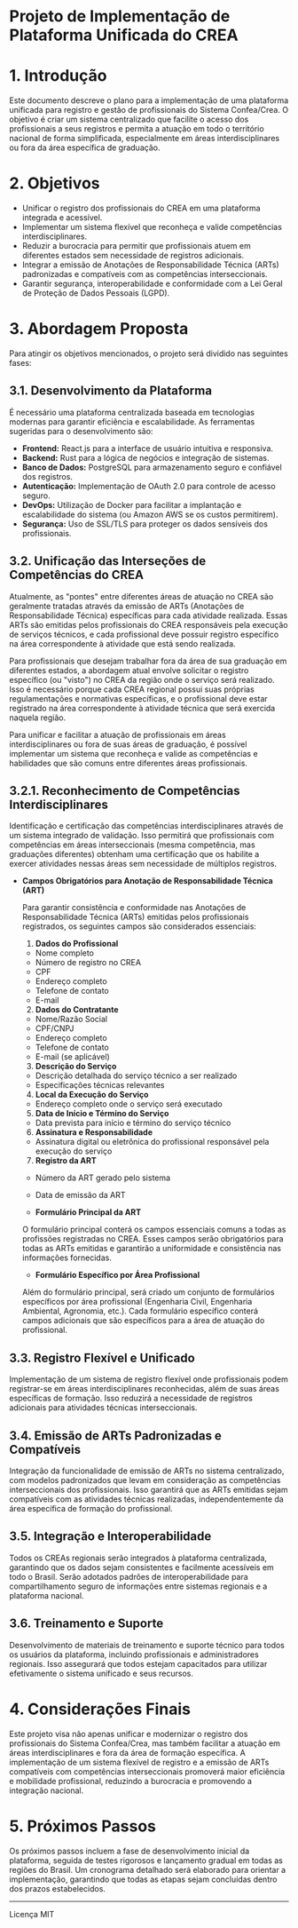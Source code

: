 # Projeto de Implementação de Plataforma Unificada do CREA

# 1. Introdução

Este documento descreve o plano para a implementação de uma plataforma unificada para registro e gestão de profissionais do Sistema Confea/Crea. O objetivo é criar um sistema centralizado que facilite o acesso dos profissionais a seus registros e permita a atuação em todo o território nacional de forma simplificada, especialmente em áreas interdisciplinares ou fora da área específica de graduação.

# 2. Objetivos

- Unificar o registro dos profissionais do CREA em uma plataforma integrada e acessível.
- Implementar um sistema flexível que reconheça e valide competências interdisciplinares.
- Reduzir a burocracia para permitir que profissionais atuem em diferentes estados sem necessidade de registros adicionais.
- Integrar a emissão de Anotações de Responsabilidade Técnica (ARTs) padronizadas e compatíveis com as competências interseccionais.
- Garantir segurança, interoperabilidade e conformidade com a Lei Geral de Proteção de Dados Pessoais (LGPD).

# 3. Abordagem Proposta

Para atingir os objetivos mencionados, o projeto será dividido nas seguintes fases:

## 3.1. Desenvolvimento da Plataforma

É necessário uma plataforma centralizada baseada em tecnologias modernas para garantir eficiência e escalabilidade. As ferramentas sugeridas para o desenvolvimento são:

- **Frontend:** React.js para a interface de usuário intuitiva e responsiva.
- **Backend:** Rust para a lógica de negócios e integração de sistemas.
- **Banco de Dados:** PostgreSQL para armazenamento seguro e confiável dos registros.
- **Autenticação:** Implementação de OAuth 2.0 para controle de acesso seguro.
- **DevOps:** Utilização de Docker para facilitar a implantação e escalabilidade do sistema (ou Amazon AWS se os custos permitirem).
- **Segurança:** Uso de SSL/TLS para proteger os dados sensíveis dos profissionais.

## 3.2. Unificação das Interseções de Competências do CREA

Atualmente, as "pontes" entre diferentes áreas de atuação no CREA são geralmente tratadas através da emissão de ARTs (Anotações de Responsabilidade Técnica) específicas para cada atividade realizada. Essas ARTs são emitidas pelos profissionais do CREA responsáveis pela execução de serviços técnicos, e cada profissional deve possuir registro específico na área correspondente à atividade que está sendo realizada.

Para profissionais que desejam trabalhar fora da área de sua graduação em diferentes estados, a abordagem atual envolve solicitar o registro específico (ou "visto") no CREA da região onde o serviço será realizado. Isso é necessário porque cada CREA regional possui suas próprias regulamentações e normativas específicas, e o profissional deve estar registrado na área correspondente à atividade técnica que será exercida naquela região.

Para unificar e facilitar a atuação de profissionais em áreas interdisciplinares ou fora de suas áreas de graduação, é possível implementar um sistema que reconheça e valide as competências e habilidades que são comuns entre diferentes áreas profissionais. 

## 3.2.1. Reconhecimento de Competências Interdisciplinares

Identificação e certificação das competências interdisciplinares através de um sistema integrado de validação. Isso permitirá que profissionais com competências em áreas interseccionais (mesma competência, mas graduações diferentes) obtenham uma certificação que os habilite a exercer atividades nessas áreas sem necessidade de múltiplos registros.

- **Campos Obrigatórios para Anotação de Responsabilidade Técnica (ART)**

    Para garantir consistência e conformidade nas Anotações de Responsabilidade Técnica (ARTs) emitidas pelos profissionais registrados, os seguintes campos são considerados essenciais:

    1. **Dados do Profissional**
    - Nome completo
    - Número de registro no CREA
    - CPF
    - Endereço completo
    - Telefone de contato
    - E-mail

    2. **Dados do Contratante**
    - Nome/Razão Social
    - CPF/CNPJ
    - Endereço completo
    - Telefone de contato
    - E-mail (se aplicável)

    3. **Descrição do Serviço**
    - Descrição detalhada do serviço técnico a ser realizado
    - Especificações técnicas relevantes

    4. **Local da Execução do Serviço**
    - Endereço completo onde o serviço será executado

    5. **Data de Início e Término do Serviço**
    - Data prevista para início e término do serviço técnico

    6. **Assinatura e Responsabilidade**
    - Assinatura digital ou eletrônica do profissional responsável pela execução do serviço

    7. **Registro da ART**
    - Número da ART gerado pelo sistema
    - Data de emissão da ART

    - **Formulário Principal da ART**

    O formulário principal conterá os campos essenciais comuns a todas as profissões registradas no CREA. Esses campos serão obrigatórios para todas as ARTs emitidas e garantirão a uniformidade e consistência nas informações fornecidas.

    - **Formulário Específico por Área Profissional**

    Além do formulário principal, será criado um conjunto de formulários específicos por área profissional (Engenharia Civil, Engenharia Ambiental, Agronomia, etc.). Cada formulário específico conterá campos adicionais que são específicos para a área de atuação do profissional.

## 3.3. Registro Flexível e Unificado

Implementação de um sistema de registro flexível onde profissionais podem registrar-se em áreas interdisciplinares reconhecidas, além de suas áreas específicas de formação. Isso reduzirá a necessidade de registros adicionais para atividades técnicas interseccionais.

## 3.4. Emissão de ARTs Padronizadas e Compatíveis

Integração da funcionalidade de emissão de ARTs no sistema centralizado, com modelos padronizados que levam em consideração as competências interseccionais dos profissionais. Isso garantirá que as ARTs emitidas sejam compatíveis com as atividades técnicas realizadas, independentemente da área específica de formação do profissional.

## 3.5. Integração e Interoperabilidade

Todos os CREAs regionais serão integrados à plataforma centralizada, garantindo que os dados sejam consistentes e facilmente acessíveis em todo o Brasil. Serão adotados padrões de interoperabilidade para compartilhamento seguro de informações entre sistemas regionais e a plataforma nacional.

## 3.6. Treinamento e Suporte

Desenvolvimento de materiais de treinamento e suporte técnico para todos os usuários da plataforma, incluindo profissionais e administradores regionais. Isso assegurará que todos estejam capacitados para utilizar efetivamente o sistema unificado e seus recursos.

# 4. Considerações Finais

Este projeto visa não apenas unificar e modernizar o registro dos profissionais do Sistema Confea/Crea, mas também facilitar a atuação em áreas interdisciplinares e fora da área de formação específica. A implementação de um sistema flexível de registro e a emissão de ARTs compatíveis com competências interseccionais promoverá maior eficiência e mobilidade profissional, reduzindo a burocracia e promovendo a integração nacional.

# 5. Próximos Passos

Os próximos passos incluem a fase de desenvolvimento inicial da plataforma, seguida de testes rigorosos e lançamento gradual em todas as regiões do Brasil. Um cronograma detalhado será elaborado para orientar a implementação, garantindo que todas as etapas sejam concluídas dentro dos prazos estabelecidos.

---

Licença MIT